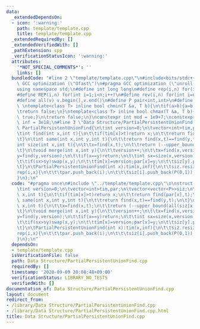 ```yaml
---
data:
  _extendedDependsOn:
  - icon: ':warning:'
    path: template/template.cpp
    title: template/template.cpp
  _extendedRequiredBy: []
  _extendedVerifiedWith: []
  _pathExtension: cpp
  _verificationStatusIcon: ':warning:'
  attributes:
    '*NOT_SPECIAL_COMMENTS*': ''
    links: []
  bundledCode: "#line 2 \"template/template.cpp\"\n#include<bits/stdc++.h>\n#pragma\
    \ GCC optimization (\"Ofast\")\n#pragma GCC optimization (\"unroll-loops\")\n\
    using namespace std;\n#define int long long\n#define rep(i,n) for(int i=0;i<n;i++)\n\
    #define REP(i,n) for(int i=1;i<n;i++)\n#define rev(i,n) for(int i=n-1;i>=0;i--)\n\
    #define all(v) v.begin(),v.end()\n#define P pair<int,int>\n#define len(s) (int)s.size()\n\
    \ \ntemplate<class T> inline bool chmin(T &a, T b){\n\tif(a>b){a=b;return true;}\n\
    \treturn false;\n}\ntemplate<class T> inline bool chmax(T &a, T b){\n\tif(a<b){a=b;return\
    \ true;}\n\treturn false;\n}\nconstexpr int mod = 1e9+7;\nconstexpr long long\
    \ inf = 3e18;\n#line 3 \"Data Structure/PartialPersistentUnionFind.cpp\"\n\nstruct\
    \ PartialPersistentUnionFind{\n\tint version=0;\n\tvector<int>tim,par;\n\tvector<vector<P>>siz;\n\
    \tint find(int x,int t){\n\t\tif(tim[x]>t)return x;\n\t\treturn find(par[x],t);\n\
    \t}\n\tint same(int x,int y,int t){\n\t\treturn find(x,t)==find(y,t);\n\t}\n\t\
    int size(int x,int t){\n\t\tx=find(x,t);\n\t\treturn (--upper_bound(all(siz[x]),P(t,inf)))->second;\n\
    \t}\n\tvoid merge(int x,int y){\n\t\tversion++;\n\t\tx=find(x,version);\n\t\t\
    y=find(y,version);\n\t\tif(x==y)return;\n\t\tint sx=size(x,version),sy=size(y,version);\n\
    \t\tif(sx>sy)swap(x,y);\n\t\ttim[x]=version;par[x]=y;\n\t\tsiz[y].push_back({version,sx+sy});\n\
    \t}\n\tPartialPersistentUnionFind(int x):tim(x,inf){\n\t\tsiz.resize(x);\n\t\t\
    rep(i,x){\n\t\t\tpar.push_back(i);\n\t\t\tsiz[i].push_back(P(0,1));\n\t\t}\n\t\
    }\n};\n"
  code: "#pragma once\n#include \"../template/template.cpp\"\n\nstruct PartialPersistentUnionFind{\n\
    \tint version=0;\n\tvector<int>tim,par;\n\tvector<vector<P>>siz;\n\tint find(int\
    \ x,int t){\n\t\tif(tim[x]>t)return x;\n\t\treturn find(par[x],t);\n\t}\n\tint\
    \ same(int x,int y,int t){\n\t\treturn find(x,t)==find(y,t);\n\t}\n\tint size(int\
    \ x,int t){\n\t\tx=find(x,t);\n\t\treturn (--upper_bound(all(siz[x]),P(t,inf)))->second;\n\
    \t}\n\tvoid merge(int x,int y){\n\t\tversion++;\n\t\tx=find(x,version);\n\t\t\
    y=find(y,version);\n\t\tif(x==y)return;\n\t\tint sx=size(x,version),sy=size(y,version);\n\
    \t\tif(sx>sy)swap(x,y);\n\t\ttim[x]=version;par[x]=y;\n\t\tsiz[y].push_back({version,sx+sy});\n\
    \t}\n\tPartialPersistentUnionFind(int x):tim(x,inf){\n\t\tsiz.resize(x);\n\t\t\
    rep(i,x){\n\t\t\tpar.push_back(i);\n\t\t\tsiz[i].push_back(P(0,1));\n\t\t}\n\t\
    }\n};\n"
  dependsOn:
  - template/template.cpp
  isVerificationFile: false
  path: Data Structure/PartialPersistentUnionFind.cpp
  requiredBy: []
  timestamp: '2020-09-09 20:08:48+09:00'
  verificationStatus: LIBRARY_NO_TESTS
  verifiedWith: []
documentation_of: Data Structure/PartialPersistentUnionFind.cpp
layout: document
redirect_from:
- /library/Data Structure/PartialPersistentUnionFind.cpp
- /library/Data Structure/PartialPersistentUnionFind.cpp.html
title: Data Structure/PartialPersistentUnionFind.cpp
---
```

